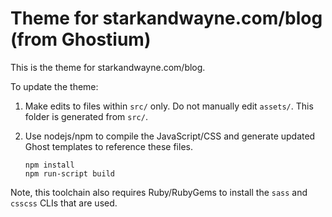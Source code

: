 # Theme for starkandwayne.com/blog (from Ghostium)

This is the theme for starkandwayne.com/blog.

To update the theme:

1. Make edits to files within `src/` only. Do not manually edit `assets/`. This folder is generated from `src/`.
1. Use nodejs/npm to compile the JavaScript/CSS and generate updated Ghost templates to reference these files.

    ```plain
    npm install
    npm run-script build
    ```

Note, this toolchain also requires Ruby/RubyGems to install the `sass` and `csscss` CLIs that are used.
